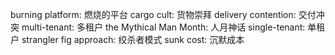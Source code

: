 burning platform: 燃烧的平台
cargo cult: 货物崇拜
delivery contention: 交付冲突
multi-tenant: 多租户
the Mythical Man Month: 人月神话
single-tenant: 单租户
strangler fig approach: 绞杀者模式
sunk cost: 沉默成本